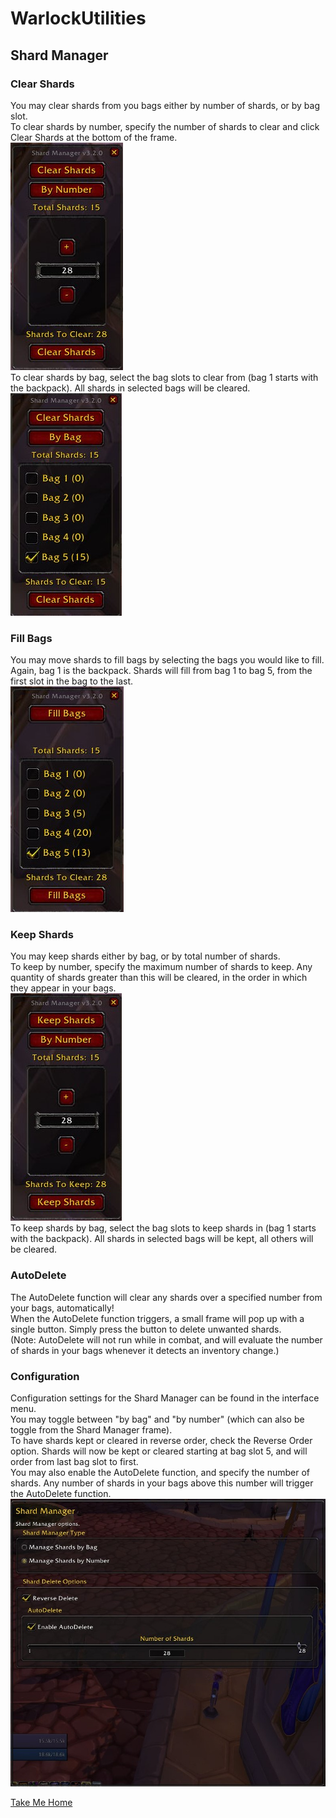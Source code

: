 # WarlockUtilities  

## Shard Manager  

### Clear Shards  

You may clear shards from you bags either by number of shards, or by bag slot.  
To clear shards by number, specify the number of shards to clear and click Clear Shards at the bottom of the frame.  
![Shard Manager - Clear By Number](https://github.com/kylefortin/WarlockUtilities/blob/3.3.0/Images/ClearShardsByNumber.jpg?raw=true)  
To clear shards by bag, select the bag slots to clear from (bag 1 starts with the backpack). All shards in selected bags will be cleared.  
![Shard Manager - Clear By Bag](https://github.com/kylefortin/WarlockUtilities/blob/3.3.0/Images/ClearShardsByBag.jpg?raw=true)  

###  Fill Bags  

You may move shards to fill bags by selecting the bags you would like to fill. Again, bag 1 is the backpack. Shards will fill from bag 1 to bag 5, from the first slot in the bag to the last.  
![Shard Manager - Fill Bags](https://github.com/kylefortin/WarlockUtilities/blob/3.3.0/Images/FillBags.jpg?raw=true)  

### Keep Shards  

You may keep shards either by bag, or by total number of shards.  
To keep by number, specify the maximum number of shards to keep. Any quantity of shards greater than this will be cleared, in the order in which they appear in your bags.  
![Shard Manager - Keep By Number](https://github.com/kylefortin/WarlockUtilities/blob/3.3.0/Images/KeepShardsByNumber.jpg?raw=true)  
To keep shards by bag, select the bag slots to keep shards in (bag 1 starts with the backpack). All shards in selected bags will be kept, all others will be cleared.  

### AutoDelete

The AutoDelete function will clear any shards over a specified number from your bags, automatically!  
When the AutoDelete function triggers, a small frame will pop up with a single button. Simply press the button to delete unwanted shards.  
(Note: AutoDelete will not run while in combat, and will evaluate the number of shards in your bags whenever it detects an inventory change.)  

### Configuration  

Configuration settings for the Shard Manager can be found in the interface menu.  
You may toggle between "by bag" and "by number" (which can also be toggle from the Shard Manager frame).  
To have shards kept or cleared in reverse order, check the Reverse Order option. Shards will now be kept or cleared starting at bag slot 5, and will order from last bag slot to first.  
You may also enable the AutoDelete function, and specify the number of shards. Any number of shards in your bags above this number will trigger the AutoDelete function.  
![Shard Manager - Configuration](https://github.com/kylefortin/WarlockUtilities/blob/3.3.0/Images/ShardManagerConfig.jpg?raw=true)  

[Take Me Home](https://github.com/kylefortin/WarlockUtilities/blob/3.3.0/README.md)
